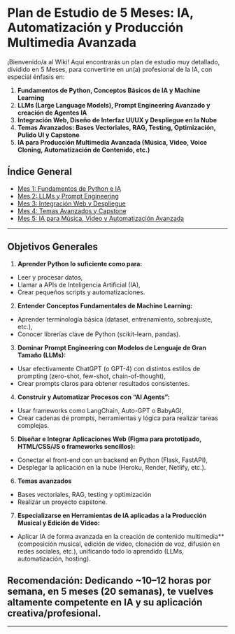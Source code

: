 # Plan de Estudio de 5 Meses: IA, Automatización y Producción Multimedia Avanzada

¡Bienvenido/a al Wiki! Aquí encontrarás un plan de estudio muy detallado, dividido en 5 Meses, para convertirte en un(a) profesional de la IA, con especial énfasis en:

1. **Fundamentos de Python, Conceptos Básicos de IA y Machine Learning**  
2. **LLMs (Large Language Models), Prompt Engineering Avanzado y creación de Agentes IA**  
3. **Integración Web, Diseño de Interfaz UI/UX y Despliegue en la Nube**  
4. **Temas Avanzados: Bases Vectoriales, RAG, Testing, Optimización, Pulido UI y Capstone**  
5. **IA para Producción Multimedia Avanzada (Música, Video, Voice Cloning, Automatización de Contenido, etc.)**

## Índice General

- [Mes 1: Fundamentos de Python e IA](Mes‐1-Fundamentos.md)
- [Mes 2: LLMs y Prompt Engineering](Mes-2-LLMs.md)
- [Mes 3: Integración Web y Despliegue](Mes-3-Web.md)
- [Mes 4: Temas Avanzados y Capstone](Mes-4-Avanzados.md)
- [Mes 5: IA para Música, Video y Automatización Avanzada](Mes-5-MusicaVideo.md)

---

## Objetivos Generales

1.	**Aprender Python lo suficiente como para:**
   - Leer y procesar datos,
   - Llamar a APIs de Inteligencia Artificial (IA),
   - Crear pequeños scripts y automatizaciones.
2.	**Entender Conceptos Fundamentales de Machine Learning:**
   - Aprender terminología básica (dataset, entrenamiento, sobreajuste, etc.),
   - Conocer librerías clave de Python (scikit-learn, pandas).
3.	**Dominar Prompt Engineering con Modelos de Lenguaje de Gran Tamaño (LLMs):**
   - Usar efectivamente ChatGPT (o GPT-4) con distintos estilos de prompting (zero-shot, few-shot, chain-of-thought),
   - Crear prompts claros para obtener resultados consistentes.
4.	**Construir y Automatizar Procesos con “AI Agents”:**
   - Usar frameworks como LangChain, Auto-GPT o BabyAGI,
   - Crear cadenas de prompts, herramientas y lógica para realizar tareas complejas.
5.	**Diseñar e Integrar Aplicaciones Web (Figma para prototipado, HTML/CSS/JS o frameworks sencillos):**
   - Conectar el front-end con un backend en Python (Flask, FastAPI),
   - Desplegar la aplicación en la nube (Heroku, Render, Netlify, etc.).
6.  **Temas avanzados**
   - Bases vectoriales, RAG, testing y optimización
   - Realizar un proyecto capstone.
7.	**Especializarse en Herramientas de IA aplicadas a la Producción Musical y Edición de Video:**
   - Aplicar IA de forma avanzada en la creación de contenido multimedia** (composición musical, edición de video, clonación de voz, difusión en redes sociales, etc.), unificando todo lo aprendido (LLMs, automatización, hosting).

## **Recomendación**: Dedicando ~10–12 horas por semana, en 5 meses (20 semanas), te vuelves altamente competente en IA y su aplicación creativa/profesional.

---
